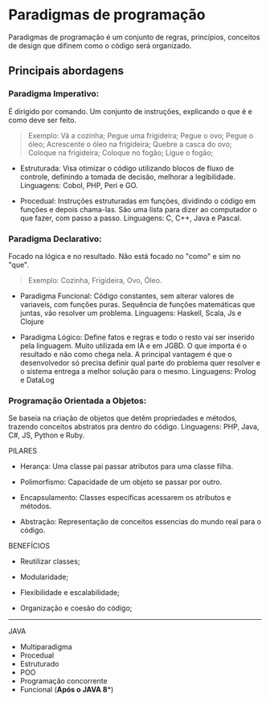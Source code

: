 # Paradigmas de programação
Paradigmas de programação é um conjunto de regras, princípios, conceitos de design que difinem como o código será organizado.

## Principais abordagens
### Paradigma Imperativo:
 É dirigido por comando. Um conjunto de instruções, explicando o que é e como
 deve ser feito.
 >Exemplo:
Vá a cozinha;
Pegue uma frigideira;
Pegue o ovo;
Pegue o óleo;
Acrescente o óleo na frigideira;
Quebre a casca do ovo;
Coloque na frigideira;
Coloque no fogão;
Ligue o fogão;

- Estruturada: Visa otimizar o código utilizando blocos de fluxo de controle, definindo a tomada de decisão, melhorar a legibilidade. Linguagens: Cobol, PHP, Peri e GO.

- Procedual: Instruções estruturadas em funções, dividindo o código em funções e depois chama-las.
São uma lista para dizer ao computador o que fazer, com passo a passo.
Linguagens: C, C++, Java e Pascal.

### Paradigma Declarativo:
Focado na lógica e no resultado. Não está focado no "como" e sim no "que".
>Exemplo:
Cozinha, Frigideira, Ovo, Óleo.

- Paradigma Funcional: Código constantes, sem alterar valores de variaveis, com funções puras. Sequência de funções matemáticas que juntas, vão resolver um problema.
Linguagens: Haskell, Scala, Js e Clojure

- Paradigma Lógico: Define fatos e regras e todo o resto vai ser inserido pela linguagem. Muito utilizada em IA e em JGBD. O que importa é o resultado e não como chega nela. A principal vantagem é que o desenvolvedor só precisa definir qual parte do problema quer resolver e o sistema entrega a melhor solução para o mesmo.
Linguagens: Prolog e DataLog

### Programação Orientada a Objetos:

Se baseia na criação de objetos que detêm propriedades e métodos, trazendo conceitos abstratos pra dentro do código. Linguagens: PHP, Java, C#, JS, Python e Ruby.

PILARES

- Herança:
Uma classe pai passar atributos para uma classe filha.

- Polimorfismo:
Capacidade de um objeto se passar por outro.

- Encapsulamento:
Classes especificas acessarem os atributos e métodos.

- Abstração: Representação de conceitos essencias do mundo real para o código.


BENEFÍCIOS

- Reutilizar classes;

- Modularidade;

- Flexibilidade e escalabilidade;

- Organização e coesão do código;
---
JAVA

- Multiparadigma
- Procedual
- Estruturado
- POO
- Programação concorrente
- Funcional (**Após o JAVA 8***)